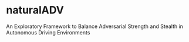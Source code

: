 # naturalADV
An Exploratory Framework to Balance Adversarial Strength and Stealth in Autonomous Driving Environments
